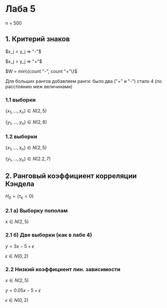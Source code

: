 # Лаба 5
n = 500
## 1. Критерий знаков

$x_j < y_j => "-"$

$x_j > y_j => "+"$

$W = min\{count "-", count "+"\}$

Для больших рангов добавляем ранги: было два ("+" и "-") стало 4 (по расстоянию меж величинами)
### 1.1 выборки
$\{x_1, ..., x_n\} \in N(2,5)$

$\{y_1, ..., y_n\} \in N(2,8)$

### 1.2 выборки
$\{x_1, ..., x_n\} \in N(2,5)$

$\{y_1, ..., y_n\} \in N(2.2,7)$

## 2. Ранговый коэффициент корреляции Кэндела
$H_0 = \{\tau_k = 0\}$


### 2.1 a) Выборку пополам

$x \in N(2,5)$


### 2.1 б)  Две выборки (как в лабе 4)

$y = 3x - 5 + \epsilon$


$\epsilon \in N(0, 2)$

### 2.2 Низкий коэффициент лин. зависимости
$x \in N(2,5)$

$y = 0.05x - 5 + \epsilon$

$\epsilon \in N(0, 2)$
